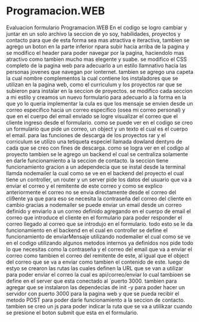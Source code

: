 # Programacion.WEB
Evaluacion formulario Programacion.WEB
En el codigo se logro cambiar y juntar en un solo archivo la seccion de yo soy, habilidades, proyectos y contacto para que de esta forma sea mas atractiva e iteractiva, tambien se agrego un boton en la parte inferior npara subir hacia arriba de la pagina y se modifico el header para poder navegar por la pagina, haciendolo mas atractivo como tambien mucho mas elegente y suabe.
se modifico el CSS completo de la pagina web para adecuarlo a un estilo llamnativo hacia las personas jovenes que navegan por ionternet.
tambien se agrego una capeta la cual nombre complementos la cual contiene los instaladores que se utilizan en la pagina web, como el curriculum y los proyectos rar que se subieron para instalar en la seccion de proyectos.
se modifico cada seccion a mi estilo y creamos un nuevo formulario para adecuarlo a la forma en la que yo lo queria implementar la cula es que los mensaje se envien desde un correo especifico hacia un correo especifico (osea mi correo personal) y que en el cuerpo del email enviado se logre visualizar el correo que el cliente ingreso desde el formulario.
como se puede ver en el codigo se creo un formulario que pide un correo, un object y un texto el cual es el cuerpo el email.
para las funciones de descarga de los proyectos rar y el corriculum se utilizo una tetiqueta especiel llamada dowland dentyro de cada <a> que se creo con fines de descarga.
como se logra ver en el codigo al proyecto tambien se le agrego un backend el cual se centraliza solamente en darle funcionamiento a la seccion de contacto.
la seccion tiene funcionamiento gracion a un adependecia que se instal desde la terminal llamda nodemailer la cual como se ve en el backend del proyecto el cual tiene un controller, un router y un server pide los datos del usuario que va a enviar el correo y el remitente de este correo y como se explico anteriormente el correo no se envia directamente desde el correo del cli9ente ya que para eso se necesita la contraseña del correo del cliente en cambio gracias a nodemailer se puede enviar un email desde un correo definido y enviarlo a un correo definido agregando en el cuerpo de email el correo que introduce el cliente en el formulario para poder responder el correo llegado al correo que se introdujo en el formulario.
todo esto se le da funcionamiento en el backend en el cual en controller se define el funcionamiento de enviarMensaje utilizando nodemailer el cual como se ve en el codigo utilizando algunos metodos internos ya definidos nos pide todo lo que necesitas como la contraseña y el correo del email que va a enviar el correo como tambien el correo del remitente de este, al igual que el object del correo que se va a enviar como tambien el contenido de este.
luego de estyo se crearon las rutas las cuales definen la URL que se van a utilizar para poder enviar el correo la cual es api/correo/enviar lo cual tambioen se define en el server que esta conectado al ´puerto 3000.
tambien para agregar que se instalaron las dependecias de init -y para poder hacer un servidor con puerto 3000 para la pagina web y que se pueda recibir el metodo POST para poder darle funcionamiento a la seccion de contacto.
tambien se creo un js para poder indicar la ruta que se va a utilikzar cuando se presione el boton submit que esta en el formulario.
